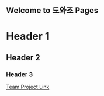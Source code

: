 ## Welcome to 도와조 Pages

# Header 1
## Header 2
### Header 3




[Team Project Link](https://github.com/leejaeheon446/team_project)
